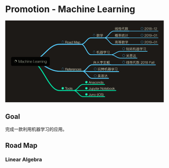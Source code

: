 # Promotion - Machine Learning

![Machine Learning](ML.png)

## Goal

完成一款利用机器学习的应用。

## Road Map

### Linear Algebra
